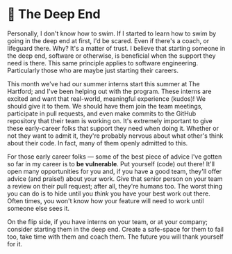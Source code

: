 # 🌊 The Deep End 

Personally, I don't know how to swim.  If I started to learn how to swim by going in the deep end at first, I'd be scared. Even if there's a coach, or lifeguard there. 
Why? It's a matter of trust.  I believe that starting someone in the deep end, software or otherwise, is beneficial when the support they need is there. This same
principle applies to software engineering. Particularly those who are maybe just starting their careers.

This month we've had our summer interns start this summer at The Hartford; and I've been helping out with the program. These interns are excited and want that 
real-world, meaningful experience (kudos)! We should give it to them. We should have them join the team meetings, participate in pull requests, and even make commits to the
GitHub repository that their team is working on. It's extremely important to give these early-career folks that support they need when doing it. Whether or not
they want to admit it, they're probably nervous about what other's think about their code.  In fact, many of them openly admitted to this. 

For those early career folks &mdash; some of the best piece of advice I've gotten so far in my career is to **be vulnerable**. Put yourself (code) out there! It'll open many opportunities for you and,
if you have a good team, they'll offer advice (and praise!) about your work. Give that senior person on your team a review on their pull request; after all, they're humans too. The worst thing you can 
do is to hide until you _think_ you have your best work out there. Often times, you won't know how your feature will need to work until someone else sees it.

On the flip side, if you have interns on your team, or at your company; consider starting them in the deep end. Create a safe-space for them to fail too, take time with them
and coach them. The future you will thank yourself for it.
